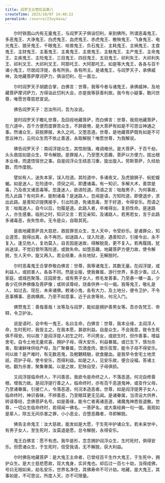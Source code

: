 ```yaml
---
title: 阎罗王众赞叹品第八
createTime: 2025/10/07 14:48:22
permalink: /source/23uy4axa/
---
```


　　尔时铁围山内有无量鬼王，与阎罗天子俱诣忉利，来到佛所。所谓恶毒鬼王、多恶鬼王、大诤鬼王、白虎鬼王、血虎鬼王、赤虎鬼王、散殃鬼王、飞身鬼王、电光鬼王、狼牙鬼王、千眼鬼王、啖兽鬼王、负石鬼王、主耗鬼王、主祸鬼王、主食鬼王、主财鬼王、主畜鬼王、主禽鬼王、主兽鬼王、主魅鬼王、主产鬼王、主命鬼王、主疾鬼王、主险鬼王、三目鬼王、四目鬼王、五目鬼王、祁利失王、大祁利失王、祁利叉王、大祁利叉王、阿那吒王、大阿那吒王。如是等大鬼王，各各与百千诸小鬼王，尽居阎浮提，各有所执，各有所主。是诸鬼王，与阎罗天子，承佛威神，及地藏菩萨摩诃萨力，俱诣忉利，在一面立。

　　尔时阎罗天子胡跪合掌，白佛言：世尊，我等今者与诸鬼王，承佛威神，及地藏菩萨摩诃萨力，方得诣此忉利大会，亦是我等获善利故。我今有小疑事，敢问世尊，唯愿世尊慈悲宣说。

　　佛告阎罗天子：恣汝所问，吾为汝说。

　　是时阎罗天子瞻礼世尊，及回视地藏菩萨，而白佛言：世尊，我观地藏菩萨，在六道中，百千方便而度罪苦众生，不辞疲倦，是大菩萨有如是不可思议神通之事。然诸众生，获脱罪报，未久之间，又堕恶道。世尊，是地藏菩萨既有如是不可思议神力，云何众生而不依止善道，永取解脱？唯愿世尊，为我解说。

　　佛告阎罗天子：南阎浮提众生，其性刚强，难调难伏。是大菩萨，于百千劫，头头救拔如是众生，早令解脱。是罪报人，乃至堕大恶趣，菩萨以方便力，拔出根本业缘，而遣悟宿世之事。自是阎浮众生结恶习重，旋出旋入。劳斯菩萨，久经劫数，而作度脱。

　　譬如有人，迷失本家，误入险道。其险道中，多诸夜叉，及虎狼狮子、蚖蛇蝮蝎。如是迷人，在险道中，须臾之间，即遭诸毒。有一知识，多解大术，善禁是毒，乃及夜叉诸恶毒等。忽逢迷人，欲进险道。而语之言：咄哉男子，为何事故，而入此路？有何异术，能制诸毒？是迷路人，忽闻是语，方知险道，即便退步，求出此路。是善知识提携接手，引出险道，免诸恶毒，至于好道，令得安乐。而语之言：咄哉迷人，自今以后，勿履是道。此路入者，卒难得出，复损性命。是迷路人，亦生感重。临别之时，知识又言：若见亲知，及诸路人，若男若女，言于此路多诸毒恶，丧失性命。无令是众，自取其死。

　　是故地藏菩萨具大慈悲，救拔罪苦众生，生人天中，令受妙乐。是诸罪众，知业道苦，脱得出离，永不再历。如迷路人，误入险道，遇善知识，引接令出，永不复入。逢见他人，复劝莫入，自言因是迷故，得解脱竟，更不复入。若再履践，犹尚迷误，不觉旧曾所落险道，或致失命。如堕恶趣，地藏菩萨方便力故，使令解脱，生人天中，旋又再入。若业结重，永处地狱，无解脱时。

　　尔时恶毒鬼王合掌恭敬白佛言：世尊，我等诸鬼王，其数无量。在阎浮提，或利益人，或损害人，各各不同。然是业报，使我眷属，游行世界，多恶少善。过人家庭，或城邑聚落、庄园房舍，或有男子女人，修毛发善事，乃至悬一幡一盖，少香少花供养佛像及菩萨像；或转读尊经，烧香供养一句一偈。我等鬼王，敬礼是人，如过去、现在、未来诸佛。敕诸小鬼，各有大力，及土地分，便令卫护，不令恶事横事、恶病横病，乃至不如意事，近于此舍等处，何况入门。

　　佛赞鬼王：善哉善哉！汝等及与阎罗，能如是拥护善男女等。吾亦告梵王、帝释，令卫护汝。

　　说是语时，会中有一鬼王，名曰主命，白佛言：世尊，我本业缘，主阎浮人命，生时死时，我皆主之。在我本愿，甚欲利益。自是众生，不会我意，致令生死俱不得安。何以故？是阎浮提人初生之时，不问男女，或欲生时，但作善事，增益舍宅，自令土地无量欢喜，拥护子母，得大安乐，利益眷属。或已生下，慎勿杀害，取诸鲜味供给产母，及广聚眷属，饮酒食肉，歌乐弦管，能令子母不得安乐。何以故？是产难时，有无数恶鬼，及魍魉精魅，欲食腥血。是我早令舍宅土地灵祇，荷护子母，使令安乐，而得利益。如是之人，见安乐故，便合设福，答诸土地。翻为杀害，聚集眷属。以是之故，犯殃自受，子母俱损。

　　又阎浮提临命终人，不问善恶，我欲令是命终之人，不落恶道。何况自修善根，增我力故。是阎浮提行善之人，临命终时，亦有百千恶道鬼神，或变作父母，乃至诸眷属，引接亡人，令落恶道，何况本造恶者。世尊，如是阎浮提男子女人，临命终时，神识昏昧，不辨善恶，乃至眼耳更无见闻。是诸眷属，当须设大供养，转读尊经，念佛菩萨名号。如是善缘，能令亡者离诸恶道，诸魔鬼神悉皆退散。世尊，一切众生临命终时，若得闻一佛名、一菩萨名，或大乘经典一句一偈。我观如是辈人，除五无间杀害之罪，小小恶业，合堕恶趣者，寻即解脱。

　　佛告主命鬼王：汝大慈故，能发如是大愿，于生死中护诸众生。若未来世中，有男子女人，至生死时，汝莫退是愿，总令解脱，永得安乐。

　　鬼王白佛言：愿不有虑。我毕是形，念念拥护阎浮众生，生时死时，俱得安乐。但愿诸众生，于生死时，信受我语，无不解脱，获大利益。

　　尔时佛告地藏菩萨：是大鬼王主命者，已曾经百千生作大鬼王，于生死中，拥护众生。是大士慈悲愿故，现大鬼身，实非鬼也。却后过一百七十劫，当得成佛，号曰无相如来，劫名安乐，世界名净住，其佛寿命不可计劫。地藏，是大鬼王，其事如是，不可思议。所度人天，亦不可限量。